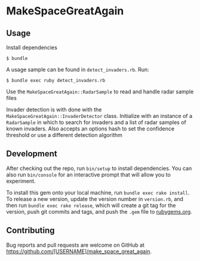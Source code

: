 # MakeSpaceGreatAgain

## Usage

Install dependencies

    $ bundle

A usage sample can be found in ```detect_invaders.rb```. Run:

    $ bundle exec ruby detect_invaders.rb

Use the ```MakeSpaceGreatAgain::RadarSample``` to read and handle radar sample files

Invader detection is with done with the ```MakeSpaceGreatAgain::InvaderDetector``` class. Initialize with an instance of a ```RadarSample``` in which to search for invaders and a list of radar samples of known invaders. Also accepts an options hash to set the confidence threshold or use a different detection algorithm


## Development

After checking out the repo, run `bin/setup` to install dependencies. You can also run `bin/console` for an interactive prompt that will allow you to experiment.

To install this gem onto your local machine, run `bundle exec rake install`. To release a new version, update the version number in `version.rb`, and then run `bundle exec rake release`, which will create a git tag for the version, push git commits and tags, and push the `.gem` file to [rubygems.org](https://rubygems.org).

## Contributing

Bug reports and pull requests are welcome on GitHub at https://github.com/[USERNAME]/make_space_great_again.
